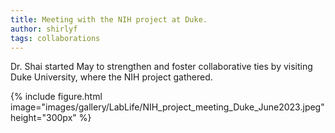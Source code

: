 ```yaml
---
title: Meeting with the NIH project at Duke.
author: shirlyf
tags: collaborations
---
```


Dr. Shai started May to strengthen and foster collaborative ties by visiting Duke University, where the NIH project gathered.

{%
  include figure.html
  image="images/gallery/LabLife/NIH_project_meeting_Duke_June2023.jpeg"
  height="300px"
%}
